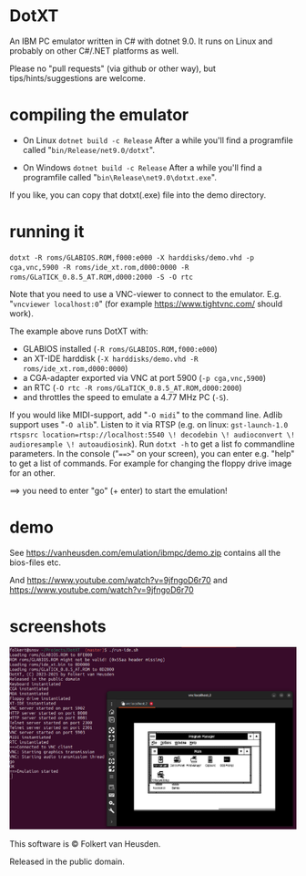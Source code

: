 DotXT
=====

An IBM PC emulator written in C# with dotnet 9.0. It runs on Linux and probably on other C#/.NET platforms as well.

Please no "pull requests" (via github or other way), but tips/hints/suggestions are welcome.


compiling the emulator
======================

* On Linux
  `dotnet build -c Release`
  After a while you'll find a programfile called "`bin/Release/net9.0/dotxt`".

* On Windows
  `dotnet build -c Release`
  After a while you'll find a programfile called "`bin\Release\net9.0\dotxt.exe`".

If you like, you can copy that dotxt(.exe) file into the demo directory.


running it
==========

`dotxt -R roms/GLABIOS.ROM,f000:e000 -X harddisks/demo.vhd -p cga,vnc,5900 -R roms/ide_xt.rom,d000:0000 -R roms/GLaTICK_0.8.5_AT.ROM,d000:2000 -S -O rtc`

Note that you need to use a VNC-viewer to connect to the emulator. E.g. "`vncviewer localhost:0`" (for example https://www.tightvnc.com/ should work).

The example above runs DotXT with:
* GLABIOS installed (`-R roms/GLABIOS.ROM,f000:e000`)
* an XT-IDE harddisk (`-X harddisks/demo.vhd -R roms/ide_xt.rom,d000:0000`)
* a CGA-adapter exported via VNC at port 5900 (`-p cga,vnc,5900`)
* an RTC (`-O rtc -R roms/GLaTICK_0.8.5_AT.ROM,d000:2000`)
* and throttles the speed to emulate a 4.77 MHz PC (`-S`).


If you would like MIDI-support, add "`-O midi`" to the command line.
Adlib support uses "`-O alib`". Listen to it via RTSP (e.g. on linux: `gst-launch-1.0 rtspsrc location=rtsp://localhost:5540 \! decodebin \! audioconvert \! audioresample \! autoaudiosink`).
Run `dotxt -h` to get a list fo commandline parameters.
In the console ("`==>`" on your screen), you can enter e.g. "help" to get a list of commands. For example for changing the floppy drive image for an other.

==> you need to enter "go" (+ enter) to start the emulation!


demo
====

See https://vanheusden.com/emulation/ibmpc/demo.zip contains all the bios-files etc.

And https://www.youtube.com/watch?v=9jfngoD6r70 and https://www.youtube.com/watch?v=9jfngoD6r70


screenshots
===========

![Running microsoft windows 3.0](images/win3.0.png)


This software is © Folkert van Heusden.

Released in the public domain.

